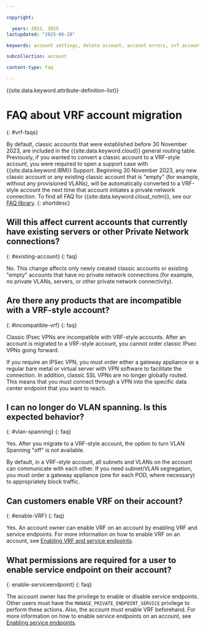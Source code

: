 ```yaml
---

copyright:

  years: 2023, 2025
lastupdated: "2025-06-20"

keywords: account settings, delete account, account errors, vrf account migration, account migration, vrf, classic account

subcollection: account

content-type: faq

---
```


{{site.data.keyword.attribute-definition-list}}

# FAQ about VRF account migration
{: #vrf-faqs}

By default, classic accounts that were established before 30 November 2023, are included in the {{site.data.keyword.cloud}} general routing table. Previously, if you wanted to convert a classic account to a VRF-style account, you were required to open a support case with {{site.data.keyword.IBM}} Support. Beginning 30 November 2023, any new classic account or any existing classic account that is "empty" (for example, without any provisioned VLANs), will be automatically converted to a VRF-style account the next time that account initiates a private network connection. To find all FAQ for {{site.data.keyword.cloud_notm}}, see our [FAQ library](/docs/faqs).
{: shortdesc}

## Will this affect current accounts that currently have existing servers or other Private Network connections?
{: #existing-account}
{: faq}

No. This change affects only newly created classic accounts or existing "empty" accounts that have no private network connections (for example, no private VLANs, servers, or other private network connectivity).

## Are there any products that are incompatible with a VRF-style account?
{: #incompatible-vrf}
{: faq}

Classic IPsec VPNs are incompatible with VRF-style accounts. After an account is migrated to a VRF-style account, you cannot order classic IPsec VPNs going forward.

If you require an IPSec VPN, you must order either a gateway appliance or a regular bare metal or virtual server with VPN software to facilitate the connection. In addition, classic SSL VPNs are no longer globally routed. This means that you must connect through a VPN into the specific data center endpoint that you want to reach.

## I can no longer do VLAN spanning. Is this expected behavior?
{: #vlan-spanning}
{: faq}

Yes. After you migrate to a VRF-style account, the option to turn VLAN Spanning "off" is not available.

By default, in a VRF-style account, all subnets and VLANs on the account can communicate with each other. If you need subnet/VLAN segregation, you must order a gateway appliance (one for each POD, where necessary) to appropriately block traffic.

## Can customers enable VRF on their account?
{: #enable-VRF}
{: faq}

Yes. An account owner can enable VRF on an account by enabling VRF and service endpoints. For more information on how to enable VRF on an account, see [Enabling VRF and service endpoints](/docs/account?topic=account-vrf-service-endpoint&interface=ui).

## What permissions are required for a user to enable service endpoint on their account?
{: enable-serviceendpoint}
{: faq}

The account owner has the privilege to enable or disable service endpoints. Other users must have the `MANAGE_PRIVATE_ENDPOINT_SERVICE` privilege to perform these actions. Also, the account must enable VRF beforehand. For more information on how to enable service endpoints on an account, see [Enabling service endpoints](/docs/account?topic=account-vrf-service-endpoint&interface=ui#service-endpoint).
